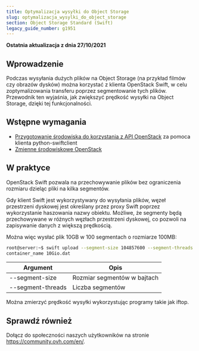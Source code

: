 ```yaml
---
title: Optymalizacja wysyłki do Object Storage
slug: optymalizacja_wysylki_do_object_storage
section: Object Storage Standard (Swift)
legacy_guide_number: g1951
---
```


**Ostatnia aktualizacja z dnia 27/10/2021**
  
## Wprowadzenie

Podczas wysyłania dużych plików na Object Storage (na przykład filmów czy obrazów dysków) można korzystać z klienta OpenStack Swift, w celu zoptymalizowania transferu poprzez segmentowanie tych plików.
Przewodnik ten wyjaśnia, jak zwiększyć prędkość wysyłki na Object Storage, dzięki tej funkcjonalności.

## Wstępne wymagania

- [Przygotowanie środowiska do korzystania z API OpenStack](https://docs.ovh.com/pl/public-cloud/przygotowanie_srodowiska_dla_api_openstack/) za pomoca klienta python-swiftclient
- [Zmienne środowiskowe OpenStack](https://docs.ovh.com/pl/public-cloud/zmienne-srodowiskowe-openstack/)

## W praktyce

OpenStack Swift pozwala na przechowywanie plików bez ograniczenia rozmiaru dzieląc pliki na kilka segmentów.

Gdy klient Swift jest wykorzystywany do wysyłania plików, węzeł przestrzeni dyskowej jest określany przez proxy Swift poprzez wykorzystanie haszowania nazwy obiektu.
Możliwe, że segmenty będą przechowywane w różnych węzłach przestrzeni dyskowej, co pozwoli na zapisywanie danych z większą prędkością.

Można więc wysłać plik 10GB w 100 segmentach o rozmiarze 100MB:


```bash
root@server:~$ swift upload --segment-size 104857600 --segment-threads 100
container_name 10Gio.dat
```

|Argument|Opis|
|---|---|
|--segment-size|Rozmiar segmentów w bajtach|
|--segment-threads|Liczba segmentów|


Można zmierzyć prędkość wysyłki wykorzystując programy takie jak iftop.

## Sprawdź również
 
Dołącz do społeczności naszych użytkowników na stronie <https://community.ovh.com/en/>.

